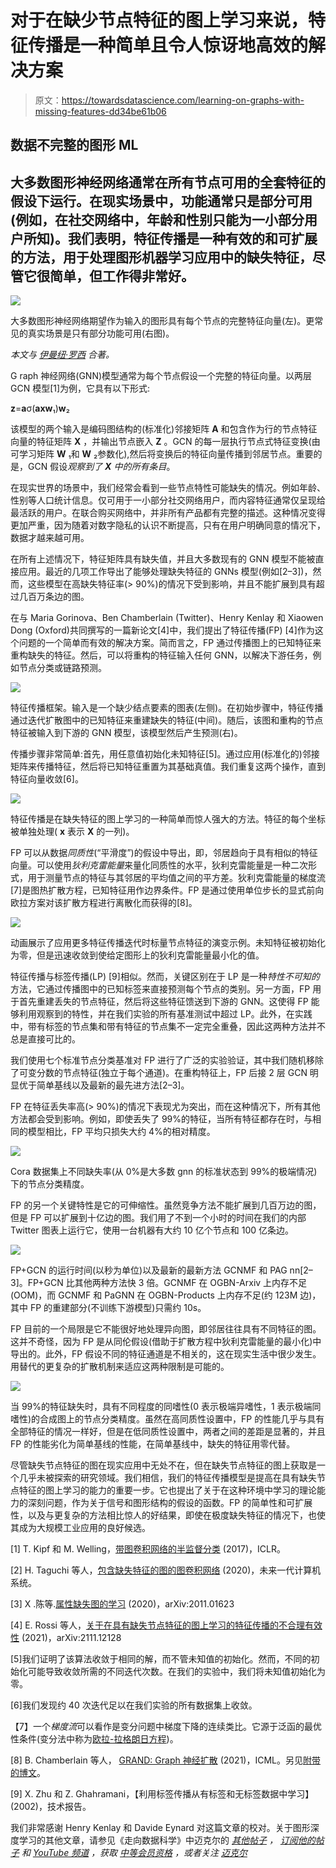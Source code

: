 # 对于在缺少节点特征的图上学习来说，特征传播是一种简单且令人惊讶地高效的解决方案

> 原文：<https://towardsdatascience.com/learning-on-graphs-with-missing-features-dd34be61b06>

## **数据不完整的图形 ML**

## **大多数图形神经网络通常在所有节点可用的全套特征的假设下运行。在现实场景中，功能通常只是部分可用(例如，在社交网络中，年龄和性别只能为一小部分用户所知)。我们表明，特征传播是一种有效的和可扩展的方法，用于处理图形机器学习应用中的缺失特征，尽管它很简单，但工作得非常好。**

![](img/b454182851a424f21c8e6cc5ca6b5464.png)

大多数图形神经网络期望作为输入的图形具有每个节点的完整特征向量(左)。更常见的真实场景是只有部分功能可用(右图)。

*本文与* [*伊曼纽·罗西*](https://emanuelerossi.co.uk/) *合著。*

G raph 神经网络(GNN)模型通常为每个节点假设一个完整的特征向量。以两层 GCN 模型[1]为例，它具有以下形式:

**z**=**a**σ(**axw**₁)**w**₂

该模型的两个输入是编码图结构的(标准化)邻接矩阵 **A** 和包含作为行的节点特征向量的特征矩阵 **X** ，并输出节点嵌入 **Z** 。GCN 的每一层执行节点式特征变换(由可学习矩阵 **W** ₁和 **W** ₂参数化),然后将变换后的特征向量传播到邻居节点。重要的是，GCN 假设*观察到了 **X** 中的所有条目*。

在现实世界的场景中，我们经常会看到一些节点特性可能缺失的情况。例如年龄、性别等人口统计信息。仅可用于一小部分社交网络用户，而内容特征通常仅呈现给最活跃的用户。在联合购买网络中，并非所有产品都有完整的描述。这种情况变得更加严重，因为随着对数字隐私的认识不断提高，只有在用户明确同意的情况下，数据才越来越可用。

在所有上述情况下，特征矩阵具有缺失值，并且大多数现有的 GNN 模型不能被直接应用。最近的几项工作导出了能够处理缺失特征的 GNNs 模型(例如[2–3])，然而，这些模型在高缺失特征率(> 90%)的情况下受到影响，并且不能扩展到具有超过几百万条边的图。

在与 Maria Gorinova、Ben Chamberlain (Twitter)、Henry Kenlay 和 Xiaowen Dong (Oxford)共同撰写的一篇新论文[4]中，我们提出了特征传播(FP) [4]作为这个问题的一个简单而有效的解决方案。简而言之，FP 通过传播图上的已知特征来重构缺失的特征。然后，可以将重构的特征输入任何 GNN，以解决下游任务，例如节点分类或链路预测。

![](img/d5bc848e0c899ac504bdc48dbc0a15ee.png)

特征传播框架。输入是一个缺少结点要素的图表(左侧)。在初始步骤中，特征传播通过迭代扩散图中的已知特征来重建缺失的特征(中间)。随后，该图和重构的节点特征被输入到下游的 GNN 模型，该模型然后产生预测(右)。

传播步骤非常简单:首先，用任意值初始化未知特征[5]。通过应用(标准化的)邻接矩阵来传播特征，然后将已知特征重置为其基础真值。我们重复这两个操作，直到特征向量收敛[6]。

![](img/d1d460dc5a19a9d6ddfd1d82af132649.png)

特征传播是在缺失特征的图上学习的一种简单而惊人强大的方法。特征的每个坐标被单独处理( **x** 表示 **X** 的一列)。

FP 可以从数据*同质性*(“平滑度”)的假设中导出，即，邻居趋向于具有相似的特征向量。可以使用*狄利克雷能量*来量化同质性的水平，狄利克雷能量是一种二次形式，用于测量节点的特征与其邻居的平均值之间的平方差。狄利克雷能量的梯度流[7]是图热扩散方程，已知特征用作边界条件。FP 是通过使用单位步长的显式前向欧拉方案对该扩散方程进行离散化而获得的[8]。

![](img/92c15178a3f7bae2bd99d662a969df40.png)

动画展示了应用更多特征传播迭代时标量节点特征的演变示例。未知特征被初始化为零，但是迅速收敛到使给定图形上的狄利克雷能量最小化的值。

特征传播与标签传播(LP) [9]相似。然而，关键区别在于 LP 是一种*特性不可知的*方法，它通过传播图中的已知标签来直接预测每个节点的类别。另一方面，FP 用于首先重建丢失的节点特征，然后将这些特征馈送到下游的 GNN。这使得 FP 能够利用观察到的特性，并在我们实验的所有基准测试中超过 LP。此外，在实践中，带有标签的节点集和带有特征的节点集不一定完全重叠，因此这两种方法并不总是直接可比的。

我们使用七个标准节点分类基准对 FP 进行了广泛的实验验证，其中我们随机移除了可变分数的节点特征(独立于每个通道)。在重构特征上，FP 后接 2 层 GCN 明显优于简单基线以及最新的最先进方法[2–3]。

FP 在特征丢失率高(> 90%)的情况下表现尤为突出，而在这种情况下，所有其他方法都会受到影响。例如，即使丢失了 99%的特征，当所有特征都存在时，与相同的模型相比，FP 平均只损失大约 4%的相对精度。

![](img/385daff88c08a7fad00c5a06e9e711e0.png)

Cora 数据集上不同缺失率(从 0%是大多数 gnn 的标准状态到 99%的极端情况)下的节点分类精度。

FP 的另一个关键特性是它的可伸缩性。虽然竞争方法不能扩展到几百万边的图，但是 FP 可以扩展到十亿边的图。我们用了不到一个小时的时间在我们的内部 Twitter 图表上运行它，使用一台机器有大约 10 亿个节点和 100 亿条边。

![](img/6c6ec823a9629587a6fe8fb7bf3b0839.png)

FP+GCN 的运行时间(以秒为单位)以及最新的最新方法 GCNMF 和 PAG nn[2–3]。FP+GCN 比其他两种方法快 3 倍。GCNMF 在 OGBN-Arxiv 上内存不足(OOM)，而 GCNMF 和 PaGNN 在 OGBN-Products 上内存不足(约 123M 边)，其中 FP 的重建部分(不训练下游模型)只需约 10s。

FP 目前的一个局限是它不能很好地处理异向图，即邻居往往具有不同特征的图。这并不奇怪，因为 FP 是从同伦假设(借助于扩散方程中狄利克雷能量的最小化)中导出的。此外，FP 假设不同的特征通道是不相关的，这在现实生活中很少发生。用替代的更复杂的扩散机制来适应这两种限制是可能的。

![](img/81e3853f650c1b30bcdec5dc63601eb6.png)

当 99%的特征缺失时，具有不同程度的同嗜性(0 表示极端异嗜性，1 表示极端同嗜性)的合成图上的节点分类精度。虽然在高同质性设置中，FP 的性能几乎与具有全部特征的情况一样好，但是在低同质性设置中，两者之间的差距是显著的，并且 FP 的性能劣化为简单基线的性能，在简单基线中，缺失的特征用零代替。

尽管缺失节点特征的图在现实应用中无处不在，但在缺失节点特征的图上获取是一个几乎未被探索的研究领域。我们相信，我们的特征传播模型是提高在具有缺失节点特征的图上学习的能力的重要一步。它也提出了关于在这种环境中学习的理论能力的深刻问题，作为关于信号和图形结构的假设的函数。FP 的简单性和可扩展性，以及与更复杂的方法相比惊人的好结果，即使在极度缺失特征的情况下，也使其成为大规模工业应用的良好候选。

[1] T. Kipf 和 M. Welling，[带图卷积网络的半监督分类](https://arxiv.org/abs/1609.02907) (2017)，ICLR。

[2] H. Taguchi 等人，[包含缺失特征的图的图卷积网络](https://arxiv.org/abs/2007.04583) (2020)，未来一代计算机系统。

[3] X .陈等.[属性缺失图的学习](https://arxiv.org/abs/2011.01623) (2020)，arXiv:2011.01623

[4] E. Rossi 等人，[关于在具有缺失节点特征的图上学习的特征传播的不合理有效性](https://arxiv.org/abs/2111.12128) (2021)，arXiv:2111.12128

[5]我们证明了该算法收敛于相同的解，而不管未知值的初始化。然而，不同的初始化可能导致收敛所需的不同迭代次数。在我们的实验中，我们将未知值初始化为零。

[6]我们发现约 40 次迭代足以在我们实验的所有数据集上收敛。

【7】一个*梯度流*可以看作是变分问题中梯度下降的连续类比。它源于泛函的最优性条件(变分法中称为[欧拉-拉格朗日方程](https://en.wikipedia.org/wiki/Euler%E2%80%93Lagrange_equation))。

[8] B. Chamberlain 等人， [GRAND: Graph 神经扩散](https://arxiv.org/abs/2106.10934) (2021)，ICML。另见[附带的博文](/graph-neural-networks-as-neural-diffusion-pdes-8571b8c0c774?sk=cf541fa43f94587bfa81454a98533e00)。

[9] X. Zhu 和 Z. Ghahramani，【利用标签传播从有标签和无标签数据中学习】 (2002)，技术报告。

我们非常感谢 Henry Kenlay 和 Davide Eynard 对这篇文章的校对。关于图形深度学习的其他文章，请参见《走向数据科学》中迈克尔的 [*其他帖子*](https://towardsdatascience.com/graph-deep-learning/home) *，* [*订阅他的帖子*](https://michael-bronstein.medium.com/subscribe) *和* [*YouTube 频道*](https://www.youtube.com/c/MichaelBronsteinGDL) *，获取* [*中等会员资格*](https://michael-bronstein.medium.com/membership) *，或者关注* [*迈克尔*](https://twitter.com/mmbronstein)